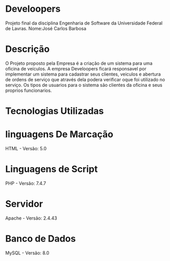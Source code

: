 # Develoopers
Projeto final da disciplina Engenharia de Software da Universidade Federal de Lavras.
Nome:José Carlos Barbosa
# Descrição
O Projeto proposto pela Empresa é a criação de um sistema para uma oficina de veículos. 
A empresa Develoopers ficará responsavel por implementar um sistema para cadastrar seus clientes, veiculos e abertura de ordens de serviço que através dela podera verificar oque foi utilizado no serviço.
Os tipos de usuarios para o sistema são clientes da oficina e seus proprios funcionarios.
# Tecnologias Utilizadas

# linguagens De Marcação
HTML - Versão: 5.0
# Linguagens de Script
PHP - Versão: 7.4.7
# Servidor
Apache - Versão: 2.4.43
# Banco de Dados
MySQL - Versão: 8.0
